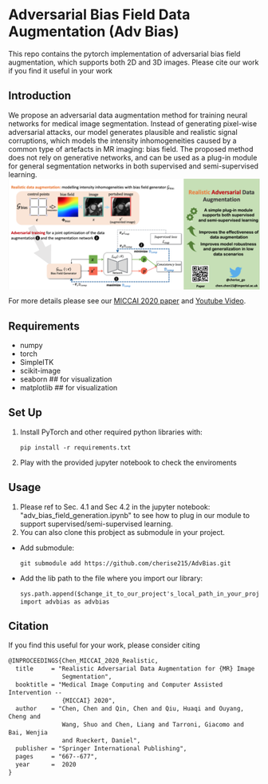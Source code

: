 # Adversarial Bias Field Data Augmentation (Adv Bias)

This repo contains the pytorch implementation of adversarial bias field augmentation, which supports both 2D and 3D images.
Please cite our work if you find it useful in your work

## Introduction

We propose an adversarial data augmentation method for training neural networks for medical image segmentation. Instead of generating pixel-wise adversarial attacks, our model generates plausible and realistic signal corruptions, which models the intensity inhomogeneities caused by a common type of artefacts in MR imaging: bias field. The proposed method does not rely on generative networks, and can be used as a plug-in module for general segmentation networks in both supervised and semi-supervised learning.
<img align="center" src="assets/adv_bias.png" width="750">

For more details please see our [MICCAI 2020 paper](https://arxiv.org/abs/2006.13322) and [Youtube Video](https://youtu.be/-ICKhtkxY-4).

## Requirements

- numpy
- torch
- SimpleITK
- scikit-image
- seaborn ## for visualization
- matplotlib ## for visualization

## Set Up

1.  Install PyTorch and other required python libraries with:
    ```
    pip install -r requirements.txt
    ```
2.  Play with the provided jupyter notebook to check the enviroments

## Usage

1. Please ref to Sec. 4.1 and Sec 4.2 in the jupyter notebook: "adv_bias_field_generation.ipynb" to see how to plug in our module to support supervised/semi-supervised learning.
2. You can also clone this probject as submodule in your project.

- Add submodule:
  ```
  git submodule add https://github.com/cherise215/AdvBias.git
  ```
- Add the lib path to the file where you import our library:
  ```
  sys.path.append($change_it_to_our_project's_local_path_in_your_project$)
  import advbias as advbias
  ```

## Citation

If you find this useful for your work, please consider citing

```
@INPROCEEDINGS{Chen_MICCAI_2020_Realistic,
  title     = "Realistic Adversarial Data Augmentation for {MR} Image
               Segmentation",
  booktitle = "Medical Image Computing and Computer Assisted Intervention --
               {MICCAI} 2020",
  author    = "Chen, Chen and Qin, Chen and Qiu, Huaqi and Ouyang, Cheng and
               Wang, Shuo and Chen, Liang and Tarroni, Giacomo and Bai, Wenjia
               and Rueckert, Daniel",
  publisher = "Springer International Publishing",
  pages     = "667--677",
  year      =  2020
}

```
